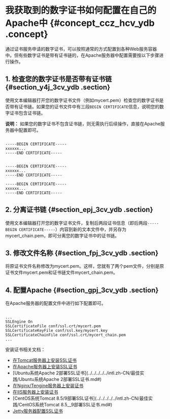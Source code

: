 # 我获取到的数字证书如何配置在自己的Apache中 {#concept_ccz_hcv_ydb .concept}

通过证书服务申请的数字证书，可以按照通常的方式配置到各种Web服务容器中。但有些数字证书是带有证书链的，在Apache服务器中配置需要按以下步骤进行操作。

## 1. 检查您的数字证书是否带有证书链 {#section_y4j_3cv_ydb .section}

使用文本编辑器打开您的数字证书文件（例如mycert.pem）检查您的数字证书是否带有证书链。如果您的证书文件中有三段`BEGIN CERTIFICATE`信息，说明您的数字证书包含证书链。

**说明：** 如果您的数字证书不包含证书链，则无需执行后续操作，直接在Apache服务器中配置即可。

```

-----BEGIN CERTIFICATE-----
xxxxxx...
-----END CERTIFICATE-----


-----BEGIN CERTIFICATE-----
xxxxxx...
-----END CERTIFICATE-----

-----BEGIN CERTIFICATE-----
xxxxxx...
-----END CERTIFICATE-----
```

## 2. 分离证书链 {#section_epj_3cv_ydb .section}

使用文本编辑器打开您的数字证书文件，复制后两段证书信息（即后两段`-----BEGIN CERTIFICATE-----`）内容到新的文本文件中，并另存为mycert\_chain.pem，即可分离您的数字证书中的证书链。

## 3. 修改文件名称 {#section_fpj_3cv_ydb .section}

将原证书文件名称修改为mycert.pem。这样，您就有了两个pem文件，分别是原证书文件mycert.pem和证书链文件mycert\_chain.pem。

## 4. 配置Apache {#section_gpj_3cv_ydb .section}

在Apache服务器的配置文件中进行如下配置即可。

```

...
SSLEngine On 
SSLCertificateFile conf/ssl.crt/mycert.pem 
SSLCertificateKeyFile conf/ssl.key/mycert.key 
SSLCertificateChainFile conf/ssl.crt/mycert_chain.pem 
...
```

安装证书相关文档：

-   [在Tomcat服务器上安装SSL证书](../../../../../intl.zh-CN/用户指南/下载证书并安装到其他服务器/Tomcat服务器安装SSL证书/安装PFX格式证书.md#)
-   [在Apache服务器上安装SSL证书](../../../../../intl.zh-CN/用户指南/下载证书并安装到其他服务器/在Apache服务器上安装SSL证书.md#)
-   [Ubuntu系统Apache 2部署SSL证书](../../../../../intl.zh-CN/最佳实践/Ubuntu系统Apache 2部署SSL证书.md#)
-   [在Nginx/Tengine服务器上安装证书](../../../../../intl.zh-CN/用户指南/下载证书并安装到其他服务器/在Nginx__Tengine服务器上安装证书.md#)
-   [在IIS服务器上安装证书](../../../../../intl.zh-CN/用户指南/下载证书并安装到其他服务器/在IIS服务器上安装证书.md#)
-   [CentOS系统Tomcat 8.5/9部署SSL证书](../../../../../intl.zh-CN/最佳实践/CentOS系统Tomcat 8.5__9部署SSL证书.md#)
-   [Jetty服务器配置SSL证书](intl.zh-CN/常见问题/常见问题/Jetty服务器配置SSL证书.md#)

